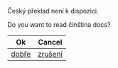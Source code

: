 Český překlad není k dispozici.

Do you want to read čínština docs?

| Ok                       | Cancel                        |
| ------------------------ | ----------------------------- |
| [dobře](../zh/readme.md) | [zrušení](../../../Readme.md) |

